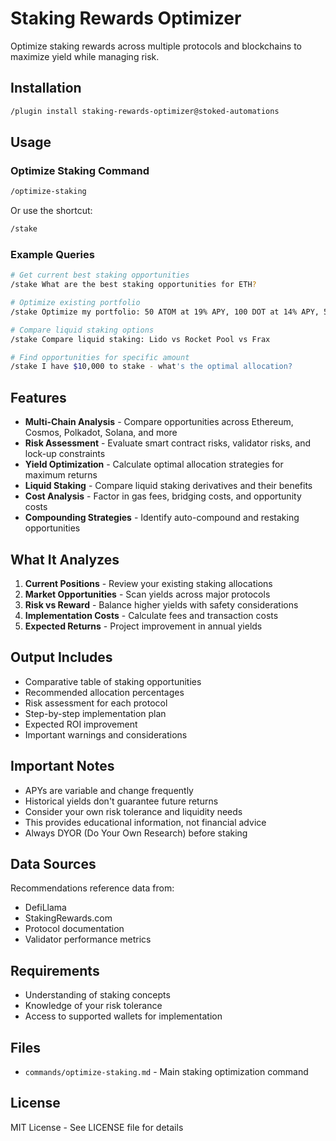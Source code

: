 # Staking Rewards Optimizer

Optimize staking rewards across multiple protocols and blockchains to maximize yield while managing risk.

## Installation

```bash
/plugin install staking-rewards-optimizer@stoked-automations
```

## Usage

### Optimize Staking Command

```bash
/optimize-staking
```

Or use the shortcut:
```bash
/stake
```

### Example Queries

```bash
# Get current best staking opportunities
/stake What are the best staking opportunities for ETH?

# Optimize existing portfolio
/stake Optimize my portfolio: 50 ATOM at 19% APY, 100 DOT at 14% APY, 5 ETH at 4% APY

# Compare liquid staking options
/stake Compare liquid staking: Lido vs Rocket Pool vs Frax

# Find opportunities for specific amount
/stake I have $10,000 to stake - what's the optimal allocation?
```

## Features

- **Multi-Chain Analysis** - Compare opportunities across Ethereum, Cosmos, Polkadot, Solana, and more
- **Risk Assessment** - Evaluate smart contract risks, validator risks, and lock-up constraints
- **Yield Optimization** - Calculate optimal allocation strategies for maximum returns
- **Liquid Staking** - Compare liquid staking derivatives and their benefits
- **Cost Analysis** - Factor in gas fees, bridging costs, and opportunity costs
- **Compounding Strategies** - Identify auto-compound and restaking opportunities

## What It Analyzes

1. **Current Positions** - Review your existing staking allocations
2. **Market Opportunities** - Scan yields across major protocols
3. **Risk vs Reward** - Balance higher yields with safety considerations
4. **Implementation Costs** - Calculate fees and transaction costs
5. **Expected Returns** - Project improvement in annual yields

## Output Includes

- Comparative table of staking opportunities
- Recommended allocation percentages
- Risk assessment for each protocol
- Step-by-step implementation plan
- Expected ROI improvement
- Important warnings and considerations

## Important Notes

- APYs are variable and change frequently
- Historical yields don't guarantee future returns
- Consider your own risk tolerance and liquidity needs
- This provides educational information, not financial advice
- Always DYOR (Do Your Own Research) before staking

## Data Sources

Recommendations reference data from:
- DefiLlama
- StakingRewards.com
- Protocol documentation
- Validator performance metrics

## Requirements

- Understanding of staking concepts
- Knowledge of your risk tolerance
- Access to supported wallets for implementation

## Files

- `commands/optimize-staking.md` - Main staking optimization command

## License

MIT License - See LICENSE file for details
